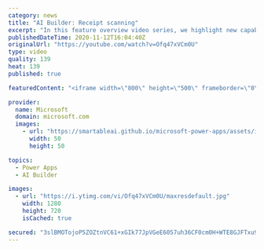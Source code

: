 ```yaml
---
category: news
title: "AI Builder: Receipt scanning"
excerpt: "In this feature overview video series, we highlight new capabilities included in the latest update to AI Builder.  Receipt scanning is a new AI Builder feature that processes receipts to identify and extract information. The AI model identifies receipt data, merchant information, total price, and taxes"
publishedDateTime: 2020-11-12T16:04:40Z
originalUrl: "https://youtube.com/watch?v=Ofq47xVCm0U"
type: video
quality: 139
heat: 139
published: true

featuredContent: "<iframe width=\"800\" height=\"500\" frameborder=\"0\" src=\"https://www.youtube.com/embed/Ofq47xVCm0U\" allow=\"accelerometer; autoplay; encrypted-media; gyroscope; picture-in-picture\" allowfullscreen></iframe>"

provider:
  name: Microsoft
  domain: microsoft.com
  images:
    - url: "https://smartableai.github.io/microsoft-power-apps/assets/images/organizations/microsoft.com-50x50.jpg"
      width: 50
      height: 50

topics:
  - Power Apps
  - AI Builder

images:
  - url: "https://i.ytimg.com/vi/Ofq47xVCm0U/maxresdefault.jpg"
    width: 1280
    height: 720
    isCached: true

secured: "3slBMOTojoP5ZOZtnVC61+xGIk77JpVGeE6057uh36CF0cm0H+WTE8GJFTxu9+j8X40dllsRHljO78JD0ZAeo98ipL9AMYT3eYRjBdHl8ipcLBLlNWy3ZYw4r+G5DkVApln/DDYfvL4guRcDWK2a3z5BBbgV9Tc5Y1SjMgG2vdBRhy58II8s/ZG7BlumkFWf9xQUQyjkUfYtKMz63YWWkVgBt+7TG13nJyFjPjQCJaF7FJBUrRS2+/ORz3ToBsXCZHowd58n0TkryTGsoBxLdjBOUkKgLugO8e0vhPCmo9h0l2WxbuY8XHAZfWtOuALh5GTT1sYbjuIeP3o208vYIXTN/S0N7kIBR+PoPXKQe+3AQzz31F6jGV2hshj/at1VWiQrk/ZoAZZAjG2gFenSXu48bSfWG4i+v5Eqw9Z+XGFugccjzNT7AEwZzubmfp9w;gI6JureL8K5QqpAZqDPviA=="
---
```


